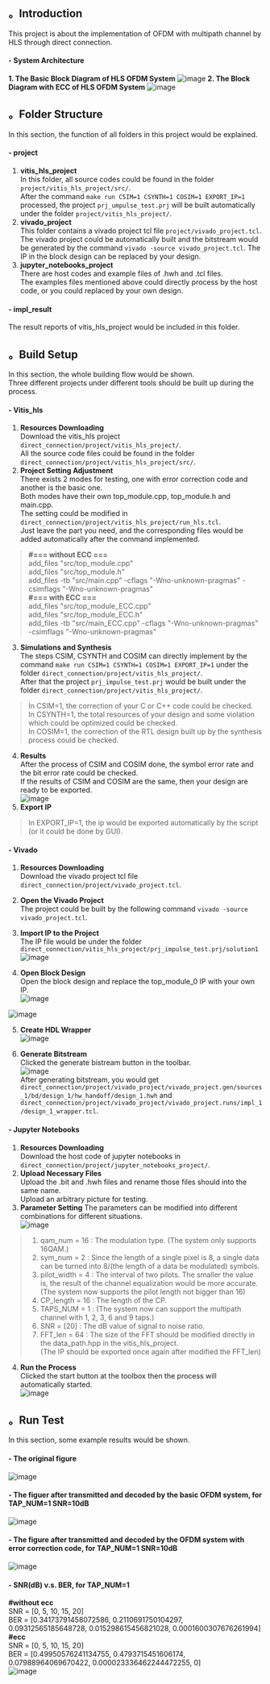 ## 。Introduction
This project is about the implementation of OFDM with multipath channel by HLS through direct connection.  
#### - System Architecture
**1. The Basic Block Diagram of HLS OFDM System**
![image](https://user-images.githubusercontent.com/102524142/218687408-c8a98b2e-8c77-40b5-a763-649ebd71a188.png)
**2. The Block Diagram with ECC of HLS OFDM System**
![image](https://user-images.githubusercontent.com/102524142/218687462-f4d4fbfd-b3d1-400e-84f1-d97df15432d2.png)

## 。Folder Structure
In this section, the function of all folders in this project would be explained.
#### - project
1. **vitis_hls_project**  
In this folder, all source codes could be found in the folder `project/vitis_hls_project/src/`.  
After the command `make run CSIM=1 CSYNTH=1 COSIM=1 EXPORT_IP=1` processed, the project `prj_umpulse_test.prj` will be built automatically under the folder `project/vitis_hls_project/`.  
2. **vivado_project**  
This folder contains a vivado project tcl file `project/vivado_project.tcl`.  
The vivado project could be automatically built and the bitstream would be generated by the command `vivado -source vivado_project.tcl`. 
The IP in the block design can be replaced by your design.
3. **jupyter_notebooks_project**  
There are host codes and example files of .hwh and .tcl files.  
The examples files mentioned above could directly process by the host code, or you could replaced by your own design.
#### - impl_result
The result reports of vitis_hls_project would be included in this folder.

## 。Build Setup
In this section, the whole building flow would be shown.  
Three different projects under different tools should be built up during the process.  
#### - Vitis_hls
1. **Resources Downloading**  
Download the vitis_hls project `direct_connection/project/vitis_hls_project/`.  
All the source code files could be found in the folder `direct_connection/project/vitis_hls_project/src/`.  
2. **Project Setting Adjustment**  
There exists 2 modes for testing, one with error correction code and another is the basic one.  
Both modes have their own top_module.cpp, top_module.h and main.cpp.  
The setting could be modified in `direct_connection/project/vitis_hls_project/run_hls.tcl`.  
Just leave the part you need, and the corresponding files would be added automatically after the command implemented.  
> **#=== without ECC ===**  
>add_files "src/top_module.cpp"  
>add_files "src/top_module.h"  
>add_files -tb "src/main.cpp" -cflags "-Wno-unknown-pragmas" -csimflags "-Wno-unknown-pragmas"  
> **#=== with ECC ===**  
>add_files "src/top_module_ECC.cpp"  
>add_files "src/top_module_ECC.h"  
>add_files -tb "src/main_ECC.cpp" -cflags "-Wno-unknown-pragmas" -csimflags "-Wno-unknown-pragmas"  
3. **Simulations and Synthesis**  
The steps CSIM, CSYNTH and COSIM can directly implement by the command `make run CSIM=1 CSYNTH=1 COSIM=1 EXPORT_IP=1` under the folder `direct_connection/project/vitis_hls_project/`.  
After that the project `prj_impulse_test.prj` would be built under the folder `direct_connection/project/vitis_hls_project/`.  
>In CSIM=1, the correction of your C or C++ code could be checked.  
>In CSYNTH=1, the total resources of your design and some violation which could be optimized could be checked.  
>In COSIM=1, the correction of the RTL design built up by the synthesis process could be checked.  
4. **Results**  
After the process of CSIM and COSIM done, the symbol error rate and the bit error rate could be checked.  
If the results of CSIM and COSIM are the same, then your design are ready to be exported.  
![image](https://user-images.githubusercontent.com/102524142/218661346-5eee9d67-79e7-410b-8258-9509217fa900.png)  
5. **Export IP**  
>In EXPORT_IP=1, the ip would be exported automatically by the script (or it could be done by GUI).
#### - Vivado
1. **Resources Downloading**  
Download the vivado project tcl file `direct_connection/project/vivado_project.tcl`.  
2. **Open the Vivado Project**  
The project could be built by the following command `vivado -source vivado_project.tcl`.

3. **Import IP to the Project**  
The IP file would be under the folder `direct_connection/vitis_hls_project/prj_impulse_test.prj/solution1`  
![image](https://user-images.githubusercontent.com/102524142/218662980-235e3b82-19a4-4969-bb91-6f75c2f293d4.png)

4. **Open Block Design**  
Open the block design and replace the top_module_0 IP with your own IP.  
![image](https://user-images.githubusercontent.com/102524142/218667122-d48f67ce-9d16-4c07-b966-7bfb0099d313.png)

![image](https://user-images.githubusercontent.com/102524142/218648419-04583858-bb18-4a3c-b0c9-cc1dd90be8a9.png)

5. **Create HDL Wrapper**  
![image](https://user-images.githubusercontent.com/102524142/218645130-f3a166d4-06a2-4ff2-90c0-b41584ec9acd.png)

6. **Generate Bitstream**  
Clicked the generate bistream button in the toolbar.  
![image](https://user-images.githubusercontent.com/102524142/218656985-ad70af63-fe23-430d-a271-cf508d7b8a1c.png)  
After generating bitstream, you would get `direct_connection/project/vivado_project/vivado_project.gen/sources_1/bd/design_1/hw_handoff/design_1.hwh` and `direct_connection/project/vivado_project/vivado_project.runs/impl_1/design_1_wrapper.tcl`.

#### - Jupyter Notebooks
1. **Resources Downloading**  
Download the host code of jupyter notebooks in `direct_connection/project/jupyter_notebooks_project/`. 
2. **Upload Necessary Files**  
Upload the .bit and .hwh files and rename those files should into the same name.  
Upload an arbitrary picture for testing.  
3. **Parameter Setting**
The parameters can be modified into different combinations for different situations.  
![image](https://user-images.githubusercontent.com/102524142/218928701-1fd3440d-c4c9-43bc-b805-7011c23c6131.png)  
>1. qam_num = 16 : The modulation type. (The system only supports 16QAM.)  
>2. sym_num = 2 : Since the length of a single pixel is 8, a single data can be turned into 8/(the length of a data be modulated) symbols.  
>3. pilot_width = 4 : The interval of two pilots. The smaller the value is, the result of the channel equalization would be more accurate.  
>(The system now supports the pilot length not bigger than 16)  
>4. CP_length = 16 : The length of the CP. 
>5. TAPS_NUM = 1 : (The system now can support the multipath channel with 1, 2, 3, 6 and 9 taps.)  
>6. SNR = [20] : The dB value of signal to noise ratio.  
>7. FFT_len = 64 : The size of the FFT should be modified directly in the data_path.hpp in the vitis_hls_project.  
>(The IP should be exported once again after modified the FFT_len) 
4. **Run the Process**  
Clicked the start button at the toolbox then the process will automatically started.  
![image](https://user-images.githubusercontent.com/102524142/218928569-404af209-e9fb-42ae-b0c9-4122dd55beb1.png)
## 。Run Test
In this section, some example results would be shown.  
#### - The original figure
![image](https://user-images.githubusercontent.com/102524142/218643587-45041ab9-763b-453e-b0fe-ca159eef95aa.png)
#### - The figuer after transmitted and decoded by the basic OFDM system, for TAP_NUM=1 SNR=10dB  
![image](https://user-images.githubusercontent.com/102524142/218643624-4938cba4-970a-45c3-b3a1-f99af5b0e384.png)
#### - The figure after transmitted and decoded by the OFDM system with error correction code, for TAP_NUM=1 SNR=10dB  
![image](https://user-images.githubusercontent.com/102524142/218643748-2ff0995e-0b8d-4a35-aeee-0a4ba823acf7.png)
#### - SNR(dB) v.s. BER, for TAP_NUM=1  
**#without ecc**  
SNR = [0, 5, 10, 15, 20]  
BER = [0.34173791458072586, 0.2110691750104297, 0.09312565185648728, 0.015298615456821028, 0.0001600307676261994]  
**#ecc**  
SNR = [0, 5, 10, 15, 20]  
BER = [0.49950576241134755, 0.4793715451606174, 0.07988964069670422, 0.000023336462244472255, 0]  
![image](https://user-images.githubusercontent.com/102524142/218736088-4d8435b8-b11e-4932-a178-be92088837ca.png)
